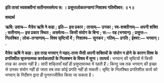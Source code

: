 **इति तासां स्वशक्तीनां सतीनामसमेत्य स: ।** **प्रसुप्तलोकतन्त्राणां निशाश्य गतिमीश्वर: ॥ १॥** 

**शब्दार्थ** 

**ऋषि: उवाच—** **मैत्रेय ऋषि ने कहा** **; इति—** **इस प्रकार** **; तासाम्—** **उनका** **; स्व-शक्तीनाम्—** **अपनी शक्ति** **; सतीनाम्—** **इस प्रकार** **स्थित** **; असमेत्य—** **किसी संयोग के बिना** **; स:—** **वह (भगवान्)** **; प्रसुप्त—** **निलश्बित** **; लोक-तन्त्राणाम्—** **विश्व सृष्टियों में** **;** **निशाश्य—** **सुनकर** **; गतिम्—** **प्रगति** **; ईश्वर:—** **भगवान्।** **.** 

**मैत्रेय ऋषि ने कहा : इस तरह भगवान् ने महत्-तत्त्व जैसी अपनी शक्तियों के संयोग न होने** **के कारण विश्व के प्रगतिशील सृजनात्मक कार्यकलापों के निलश्बन के विषय में सुना।** **तात्पर्य :** भगवान् की सृष्टियों में किसी तरह का अभाव नहीं है। सारी शकि्तयाँ वहाँ ही प्रसुप्तावस्था में रहती हैं। किन्तु जब तक भगवान् की इच्छा से उनका संयोग नहीं हो जाता तब तक कोई प्रगति नहीं हो सकती। सृष्टि के निलश्बित प्रगतिशील कार्य को भगवान् के निर्देशन द्वारा ही पुनरुज्जीवित किया जा सकता है।  
